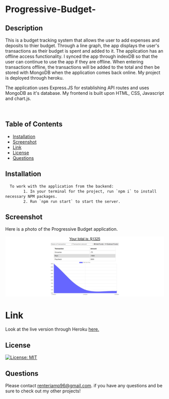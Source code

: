 # Progressive-Budget-

## **Description**

This is a budget tracking system that allows the user to add expenses and deposits to thier budget. Through a line graph, the app displays the user's transactions as their budget is spent and added to it. The application has an offline access functionality.
I synced the app through indexDB so that the user can continue to use the app if they are offline. When entering transactions offline, the transactions will be added to the total and then be stored with MongoDB when the application comes back online. My project is deployed through heroku. 

The application uses Express.JS for establishing API routes and uses MongoDB as it's database. My frontend is built upon HTML, CSS, Javascript and chart.js. 

<br>

## Table of Contents

* [Installation](#Installation)
* [Screenshot](#screenshot)
* [Link](#link)
* [License](#license)
* [Questions](#questions)

## Installation

      To work with the application from the backend:
            1. In your terminal for the project, run `npm i` to install necessary NPM packages.
            2. Run `npm run start` to start the server.

## **Screenshot**

Here is a photo of the Progressive Budget application.

![Progressive-Budget](public/icons/offline-finance-tracker.herokuapp.com_.png)

# Link
Look at the live version through Heroku [here.](https://offline-finance-tracker.herokuapp.com/)


## **License**

[![License: MIT](https://img.shields.io/badge/License-MIT-yellow.svg)](https://opensource.org/licenses/MIT)


## **Questions**

Please contact <renteriamp96@gmail.com>. if you have any questions and be sure to check out my other projects!